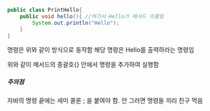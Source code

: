 ```java
public class PrintHello{
	public void hello(){ //여기서 Hello가 메서드 이름임
		System.out.println("Hello");
	}
}
```
명령은 위와 같이 방식으로 동작함
해당 명령은 Hello를 출력하라는 명령임

위와 같이 메서드의 중괄호{} 안에서 명령을 추가하여 실행함

##### 주의점 
자바의 명령 끝에는 세미 콜론 ; 을 붙여야 함.
안 그러면 명령들 끼리 친구 먹음